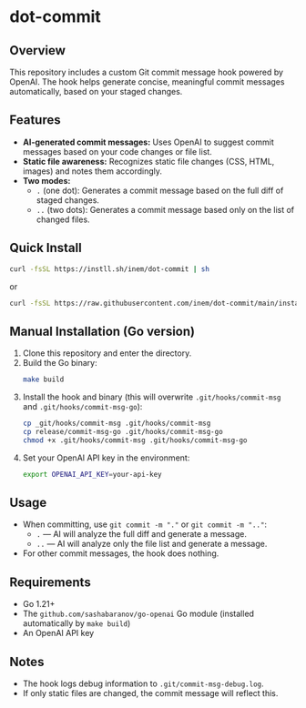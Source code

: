 # dot-commit

## Overview

This repository includes a custom Git commit message hook powered by OpenAI. The hook helps generate concise, meaningful commit messages automatically, based on your staged changes.

## Features

- **AI-generated commit messages:** Uses OpenAI to suggest commit messages based on your code changes or file list.
- **Static file awareness:** Recognizes static file changes (CSS, HTML, images) and notes them accordingly.
- **Two modes:**
  - `.` (one dot): Generates a commit message based on the full diff of staged changes.
  - `..` (two dots): Generates a commit message based only on the list of changed files.

## Quick Install

```sh
curl -fsSL https://instll.sh/inem/dot-commit | sh
```

or

```sh
curl -fsSL https://raw.githubusercontent.com/inem/dot-commit/main/install.sh | sh
```


## Manual Installation (Go version)

1. Clone this repository and enter the directory.
2. Build the Go binary:
   ```bash
   make build
   ```
3. Install the hook and binary (this will overwrite `.git/hooks/commit-msg` and `.git/hooks/commit-msg-go`):
   ```bash
   cp _git/hooks/commit-msg .git/hooks/commit-msg
   cp release/commit-msg-go .git/hooks/commit-msg-go
   chmod +x .git/hooks/commit-msg .git/hooks/commit-msg-go
   ```
4. Set your OpenAI API key in the environment:
   ```bash
   export OPENAI_API_KEY=your-api-key
   ```

## Usage

- When committing, use `git commit -m "."` or `git commit -m ".."`:
  - `.` — AI will analyze the full diff and generate a message.
  - `..` — AI will analyze only the file list and generate a message.
- For other commit messages, the hook does nothing.

## Requirements

- Go 1.21+
- The `github.com/sashabaranov/go-openai` Go module (installed automatically by `make build`)
- An OpenAI API key

## Notes

- The hook logs debug information to `.git/commit-msg-debug.log`.
- If only static files are changed, the commit message will reflect this.
